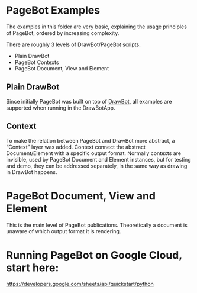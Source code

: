 # PageBot Examples

The examples in this folder are very basic, explaining the usage principles of PageBot, ordered by increasing complexity.

There are roughly 3 levels of DrawBot/PageBot scripts. 

* Plain DrawBot
* PageBot Contexts
* PageBot Document, View and Element

## Plain DrawBot

Since initially PageBot was built on top of [DrawBot](http://drawbot.com), all examples are supported when running in the DrawBotApp. 

## Context 

To make the relation between PageBot and DrawBot more abstract, a “Context” layer was added. 
Context connect the abstract Document/Element with a specific output format.
Normally contexts are invisible, used by PageBot Document and Element instances, but for testing and demo, they can be addressed separately, in the same way as drawing in DrawBot happens.

# PageBot Document, View and Element

This is the main level of PageBot publications. Theoretically a document is unaware of which output format it is rendering.

# Running PageBot on Google Cloud, start here:

https://developers.google.com/sheets/api/quickstart/python